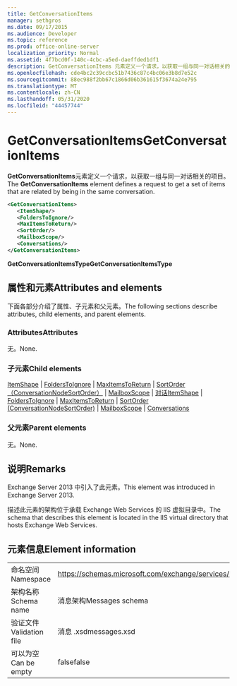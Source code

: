 ```yaml
---
title: GetConversationItems
manager: sethgros
ms.date: 09/17/2015
ms.audience: Developer
ms.topic: reference
ms.prod: office-online-server
localization_priority: Normal
ms.assetid: 4f7bcd0f-140c-4cbc-a5ed-daeffded1df1
description: GetConversationItems 元素定义一个请求，以获取一组与同一对话相关的项目。
ms.openlocfilehash: cde4bc2c39ccbc51b7436c87c4bc06e3b8d7e52c
ms.sourcegitcommit: 88ec988f2bb67c1866d06b361615f3674a24e795
ms.translationtype: MT
ms.contentlocale: zh-CN
ms.lasthandoff: 05/31/2020
ms.locfileid: "44457744"
---
```

# <a name="getconversationitems"></a><span data-ttu-id="52cde-103">GetConversationItems</span><span class="sxs-lookup"><span data-stu-id="52cde-103">GetConversationItems</span></span>

<span data-ttu-id="52cde-104">**GetConversationItems**元素定义一个请求，以获取一组与同一对话相关的项目。</span><span class="sxs-lookup"><span data-stu-id="52cde-104">The **GetConversationItems** element defines a request to get a set of items that are related by being in the same conversation.</span></span> 
  
```XML
<GetConversationItems>
   <ItemShape/>
   <FoldersToIgnore/>
   <MaxItemsToReturn/>
   <SortOrder/>
   <MailboxScope/>
   <Conversations/>
</GetConversationItems>
```

 <span data-ttu-id="52cde-105">**GetConversationItemsType**</span><span class="sxs-lookup"><span data-stu-id="52cde-105">**GetConversationItemsType**</span></span>
## <a name="attributes-and-elements"></a><span data-ttu-id="52cde-106">属性和元素</span><span class="sxs-lookup"><span data-stu-id="52cde-106">Attributes and elements</span></span>

<span data-ttu-id="52cde-107">下面各部分介绍了属性、子元素和父元素。</span><span class="sxs-lookup"><span data-stu-id="52cde-107">The following sections describe attributes, child elements, and parent elements.</span></span>
  
### <a name="attributes"></a><span data-ttu-id="52cde-108">Attributes</span><span class="sxs-lookup"><span data-stu-id="52cde-108">Attributes</span></span>

<span data-ttu-id="52cde-109">无。</span><span class="sxs-lookup"><span data-stu-id="52cde-109">None.</span></span>
  
### <a name="child-elements"></a><span data-ttu-id="52cde-110">子元素</span><span class="sxs-lookup"><span data-stu-id="52cde-110">Child elements</span></span>

<span data-ttu-id="52cde-111">[ItemShape](itemshape.md)  | [FoldersToIgnore](folderstoignore.md)  | [MaxItemsToReturn](maxitemstoreturn.md)  | [SortOrder （ConversationNodeSortOrder）](sortorder-conversationnodesortorder.md)  | [MailboxScope](mailboxscope.md)  | [对话](conversations-ex15websvcsotherref.md)</span><span class="sxs-lookup"><span data-stu-id="52cde-111">[ItemShape](itemshape.md) | [FoldersToIgnore](folderstoignore.md) | [MaxItemsToReturn](maxitemstoreturn.md) | [SortOrder (ConversationNodeSortOrder)](sortorder-conversationnodesortorder.md) | [MailboxScope](mailboxscope.md) | [Conversations](conversations-ex15websvcsotherref.md)</span></span>
  
### <a name="parent-elements"></a><span data-ttu-id="52cde-112">父元素</span><span class="sxs-lookup"><span data-stu-id="52cde-112">Parent elements</span></span>

<span data-ttu-id="52cde-113">无。</span><span class="sxs-lookup"><span data-stu-id="52cde-113">None.</span></span>
  
## <a name="remarks"></a><span data-ttu-id="52cde-114">说明</span><span class="sxs-lookup"><span data-stu-id="52cde-114">Remarks</span></span>

<span data-ttu-id="52cde-115">Exchange Server 2013 中引入了此元素。</span><span class="sxs-lookup"><span data-stu-id="52cde-115">This element was introduced in Exchange Server 2013.</span></span>
  
<span data-ttu-id="52cde-116">描述此元素的架构位于承载 Exchange Web Services 的 IIS 虚拟目录中。</span><span class="sxs-lookup"><span data-stu-id="52cde-116">The schema that describes this element is located in the IIS virtual directory that hosts Exchange Web Services.</span></span>
  
## <a name="element-information"></a><span data-ttu-id="52cde-117">元素信息</span><span class="sxs-lookup"><span data-stu-id="52cde-117">Element information</span></span>

|||
|:-----|:-----|
|<span data-ttu-id="52cde-118">命名空间</span><span class="sxs-lookup"><span data-stu-id="52cde-118">Namespace</span></span>  <br/> |https://schemas.microsoft.com/exchange/services/2006/messages  <br/> |
|<span data-ttu-id="52cde-119">架构名称</span><span class="sxs-lookup"><span data-stu-id="52cde-119">Schema name</span></span>  <br/> |<span data-ttu-id="52cde-120">消息架构</span><span class="sxs-lookup"><span data-stu-id="52cde-120">Messages schema</span></span>  <br/> |
|<span data-ttu-id="52cde-121">验证文件</span><span class="sxs-lookup"><span data-stu-id="52cde-121">Validation file</span></span>  <br/> |<span data-ttu-id="52cde-122">消息 .xsd</span><span class="sxs-lookup"><span data-stu-id="52cde-122">messages.xsd</span></span>  <br/> |
|<span data-ttu-id="52cde-123">可以为空</span><span class="sxs-lookup"><span data-stu-id="52cde-123">Can be empty</span></span>  <br/> |<span data-ttu-id="52cde-124">false</span><span class="sxs-lookup"><span data-stu-id="52cde-124">false</span></span>  <br/> |
   


